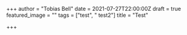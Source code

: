 +++
author = "Tobias Bell"
date = 2021-07-27T22:00:00Z
draft = true
featured_image = ""
tags = ["test", " test2"]
title = "Test"

+++
